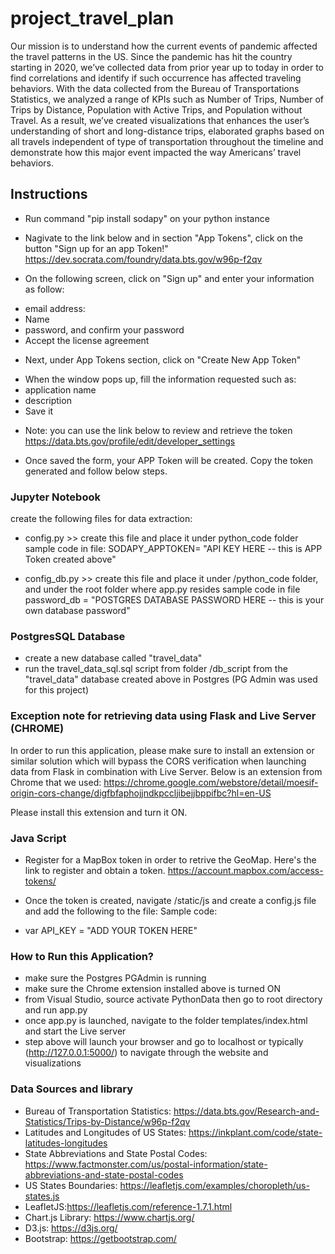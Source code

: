 # project_travel_plan

Our mission is to understand how the current events of pandemic affected the travel patterns in the US. 
Since the pandemic has hit the country starting in 2020, we’ve collected data from prior year up to today in order to find correlations and identify if such occurrence has affected traveling behaviors. With the data collected from the Bureau of Transportations Statistics, we analyzed a range of KPIs such as Number of Trips, Number of Trips by Distance, Population with Active Trips, and Population without Travel.
As a result, we’ve created visualizations that enhances the user’s understanding of short and long-distance trips, elaborated graphs based on all travels independent of type of transportation throughout the timeline and demonstrate how this major event impacted the way Americans’ travel behaviors.

## Instructions

- Run command "pip install sodapy" on your python instance

- Nagivate to the link below and in section "App Tokens", click on the button "Sign up for an app Token!"
https://dev.socrata.com/foundry/data.bts.gov/w96p-f2qv

- On the following screen, click on "Sign up" and enter your information as follow:
* email address:
* Name
* password, and confirm your password
* Accept the license agreement

- Next, under App Tokens section, click on "Create New App Token"
* When the window pops up, fill the information requested such as:
* application name
* description
* Save it

- Note: you can use the link below to review and retrieve the token
https://data.bts.gov/profile/edit/developer_settings

- Once saved the form, your APP Token will be created. Copy the token generated and follow below steps.

### Jupyter Notebook
create the following files for data extraction:
- config.py >> create this file and place it under python_code folder
sample code in file:
SODAPY_APPTOKEN= "API KEY HERE -- this is APP Token created above"

- config_db.py >> create this file and place it under /python_code folder, and under the root folder where app.py resides
sample code in file
password_db = "POSTGRES DATABASE PASSWORD HERE -- this is your own database password"

### PostgresSQL Database
- create a new database called "travel_data"
- run the travel_data_sql.sql script from folder /db_script from the "travel_data" database created above in Postgres (PG Admin was used for this project)

### Exception note for retrieving data using Flask and Live Server (CHROME)

In order to run this application, please make sure to install an extension or similar solution which will bypass the CORS verification when launching data from Flask in combination with Live Server. Below is an extension from Chrome that we used:
https://chrome.google.com/webstore/detail/moesif-origin-cors-change/digfbfaphojjndkpccljibejjbppifbc?hl=en-US

Please install this extension and turn it ON.

### Java Script

- Register for a MapBox token in order to retrive the GeoMap. Here's the link to register and obtain a token.
https://account.mapbox.com/access-tokens/

- Once the token is created, navigate /static/js and create a config.js file and add the following to the file:
Sample code:
* var API_KEY = "ADD YOUR TOKEN HERE"

### How to Run this Application?
- make sure the Postgres PGAdmin  is running
- make sure the Chrome extension installed above is turned ON
- from Visual Studio, source activate PythonData then go to root directory and run app.py
- once app.py is launched, navigate to the folder templates/index.html and start the Live server
- step above will launch your browser and go to localhost or typically (http://127.0.0.1:5000/) to navigate through the website and visualizations
 
### Data Sources and library
- Bureau of Transportation Statistics: https://data.bts.gov/Research-and-Statistics/Trips-by-Distance/w96p-f2qv
- Latitudes and Longitudes of US States: https://inkplant.com/code/state-latitudes-longitudes
- State Abbreviations and State Postal Codes: https://www.factmonster.com/us/postal-information/state-abbreviations-and-state-postal-codes
- US States Boundaries: https://leafletjs.com/examples/choropleth/us-states.js
- LeafletJS:https://leafletjs.com/reference-1.7.1.html
- Chart.js Library: https://www.chartjs.org/
- D3.js: https://d3js.org/
- Bootstrap: https://getbootstrap.com/
